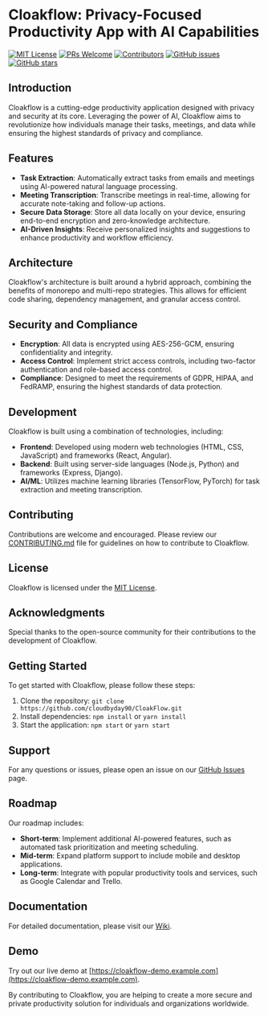 # Cloakflow: Privacy-Focused Productivity App with AI Capabilities

[![MIT License](https://img.shields.io/badge/License-MIT-green.svg)](https://opensource.org/licenses/MIT)
[![PRs Welcome](https://img.shields.io/badge/PRs-welcome-brightgreen.svg?style=flat)](http://makeapullrequest.com)
[![Contributors](https://img.shields.io/github/contributors/username/Cloakflow.svg)](https://github.com/username/Cloakflow/graphs/contributors)
[![GitHub issues](https://img.shields.io/github/issues/username/Cloakflow.svg)](https://github.com/username/Cloakflow/issues)
[![GitHub stars](https://img.shields.io/github/stars/username/Cloakflow.svg)](https://github.com/username/Cloakflow/stargazers)

## Introduction

Cloakflow is a cutting-edge productivity application designed with privacy and security at its core. Leveraging the power of AI, Cloakflow aims to revolutionize how individuals manage their tasks, meetings, and data while ensuring the highest standards of privacy and compliance.

## Features

- **Task Extraction**: Automatically extract tasks from emails and meetings using AI-powered natural language processing.
- **Meeting Transcription**: Transcribe meetings in real-time, allowing for accurate note-taking and follow-up actions.
- **Secure Data Storage**: Store all data locally on your device, ensuring end-to-end encryption and zero-knowledge architecture.
- **AI-Driven Insights**: Receive personalized insights and suggestions to enhance productivity and workflow efficiency.

## Architecture

Cloakflow's architecture is built around a hybrid approach, combining the benefits of monorepo and multi-repo strategies. This allows for efficient code sharing, dependency management, and granular access control.

## Security and Compliance

- **Encryption**: All data is encrypted using AES-256-GCM, ensuring confidentiality and integrity.
- **Access Control**: Implement strict access controls, including two-factor authentication and role-based access control.
- **Compliance**: Designed to meet the requirements of GDPR, HIPAA, and FedRAMP, ensuring the highest standards of data protection.

## Development

Cloakflow is built using a combination of technologies, including:

- **Frontend**: Developed using modern web technologies (HTML, CSS, JavaScript) and frameworks (React, Angular).
- **Backend**: Built using server-side languages (Node.js, Python) and frameworks (Express, Django).
- **AI/ML**: Utilizes machine learning libraries (TensorFlow, PyTorch) for task extraction and meeting transcription.

## Contributing

Contributions are welcome and encouraged. Please review our [CONTRIBUTING.md](CONTRIBUTING.md) file for guidelines on how to contribute to Cloakflow.

## License

Cloakflow is licensed under the [MIT License](LICENSE).

## Acknowledgments

Special thanks to the open-source community for their contributions to the development of Cloakflow.

## Getting Started

To get started with Cloakflow, please follow these steps:

1. Clone the repository: `git clone https://github.com/cloudbyday90/CloakFlow.git`
2. Install dependencies: `npm install` or `yarn install`
3. Start the application: `npm start` or `yarn start`

## Support

For any questions or issues, please open an issue on our [GitHub Issues](https://github.com/username/Cloakflow/issues) page.

## Roadmap

Our roadmap includes:

- **Short-term**: Implement additional AI-powered features, such as automated task prioritization and meeting scheduling.
- **Mid-term**: Expand platform support to include mobile and desktop applications.
- **Long-term**: Integrate with popular productivity tools and services, such as Google Calendar and Trello.

## Documentation

For detailed documentation, please visit our [Wiki](https://github.com/cloudbyday90/CloakFlow/wiki).

## Demo

Try out our live demo at [https://cloakflow-demo.example.com](https://cloakflow-demo.example.com).

By contributing to Cloakflow, you are helping to create a more secure and private productivity solution for individuals and organizations worldwide.